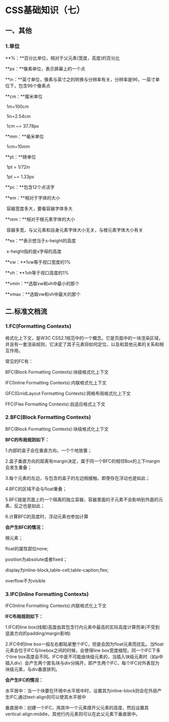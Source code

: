 # CSS基础知识（七）

## 一、其他

### 1.单位

**%：**百分比单位，相对于父元素(宽度，高度)的百分比

**px：**像素单位，表示屏幕上的一个点

**in：**英寸单位，像素与英寸之的转换与分辨率有关，分辨率是96，一英寸单位下，包含96个像素点

**cm：**厘米单位

​		1m=100cm

​		1in=2.54cm

​		1cm ~= 37.78px

**mm：**毫米单位

​		1cm=10mm

**pt：**磅单位

​		1pt = 1/72in

​		1pt ~= 1.33px

**pc：**包含12个点活字

**em：**相对于字体的大小

​		容器宽度多大，要看容器字体多大

**rem：**相对于根元素字体的大小

​		容器多宽，与父元素和自身元素字体大小无关，与根元素字体大小有关

**ex：**表示想当于x-height的高度

​		x-height指的是x字母的高度

**vw：**1vw等于视口宽度的1%

**vh：**1vh等于视口高度的1%			

**vmin：**选取vw和vh中最小的那个

**vmax：**选取vw和vh中最大的那个

## 二.标准文档流

### 1.FC(Formatting Contexts)

格式化上下文，是W3C CSS2.1规范中的一个概念。它是页面中的一块渲染区域，并且有一套渲染规则，它决定了其子元素将如何定位，以及和其他元素的关系和相互作用。

常见的FC有：

BFC(Block Formatting Contexts):块级格式化上下文

IFC(Inline Formatting Contexts):内联格式化上下文

GFC(GrridLayout Formatting Contexts):网格布局格式化上下文

FFC(Flex Formatting Contexts):自适应格式上下文

### 2.BFC(Block Formatting Contexts)

BFC(Block Formatting Contexts):块级格式化上下文

**BFC的布局规则如下：**

1.内部的盒子会在垂直方向，一个个地放置；

2.盒子垂直方向的距离有margin决定，属于同一个BFC的相邻Box的上下margin会发生重叠；

3.每个元素的左边，与包含的盒子的左边相接触，即使存在浮动也是如此；

4.BFC的区域不会与float重叠；

5.BFC就是页面上的一个隔离的独立容器，容器里面的子元素不会影响到外面的元素，反之也是如此；

6.计算BFC的高度时，浮动元素也参加计算

**会产生BFC的情况：**

根元素；

float的属性部位none;

position为absolute或者fixed；

display为inline-block,table-cell,table-caption,flex;

overflow不为visible

### 3.IFC(Inline Formatting Contexts)

IFC(Inline Formatting Contexts):内联格式化上下文

**IFC布局规则如下：**

1.IFC的line box(线框)高度由其包含行内元素中最高的实际高度计算而来(不受到竖直方向的padding/margin影响)

2.IFC中的line box一般左右都贴紧整个IFC，但是会因为float元素而扰乱。当float元素会位于IFC与linebox之间的时候，会使得line box宽度缩短。同一个IFC下多个line box高度会不同。IFC中是不可能由块级元素的，当插入块级元素时（如p中插入div）会产生两个匿名块与div分隔开，即产生两个IFC，每个IFC对外表现为块级元素，与div垂直排列。

**会产生IFC的情况：**

水平居中：当一个块要在环境中水平居中时，设置其为inline-block则会在外层产生IFC,通过text-align则可以使其水平居中

垂直居中：创建一个IFC，用其中一个元素撑开父元素的高度，然后设置其vertical-align:middle，其他行内元素则可以在此父元素下垂直居中。





